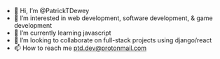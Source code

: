 - 👋 Hi, I’m @PatrickTDewey
- 👀 I’m interested in web development, software development, & game development
- 🌱 I’m currently learning javascript
- 💞️ I’m looking to collaborate on full-stack projects using django/react
- 📫 How to reach me ptd.dev@protonmail.com

<!---
PatrickTDewey/PatrickTDewey is a ✨ special ✨ repository because its `README.md` (this file) appears on your GitHub profile.
You can click the Preview link to take a look at your changes.
--->
